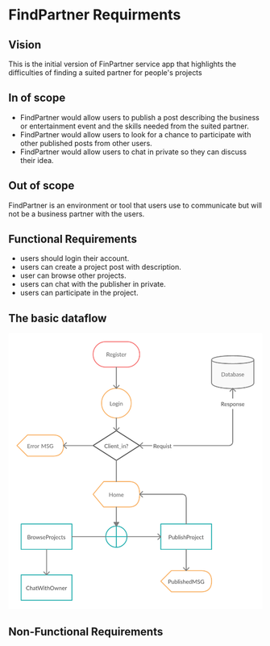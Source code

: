 # FindPartner Requirments

## Vision

This is the initial version of FinPartner service app that highlights the difficulties of finding a suited partner for people's projects

## In of scope

- FindPartner would allow users to publish a post describing the business or entertainment event and the skills needed from the suited partner.
- FindPartner would allow users to look for a chance to participate with other published posts from other users.
- FindPartner would allow users to chat in private so they can discuss their idea.

## Out of scope

 FindPartner is an environment or tool that users use to communicate but will not be a business partner with the users.

## Functional Requirements

- users should login their account.
- users can create a project post with description.
- user can browse other projects.
- users can chat with the publisher in private.
- users can participate in the project.

## The basic dataflow

![FlowChart](asset/FlowChart01.png)

## Non-Functional Requirements
